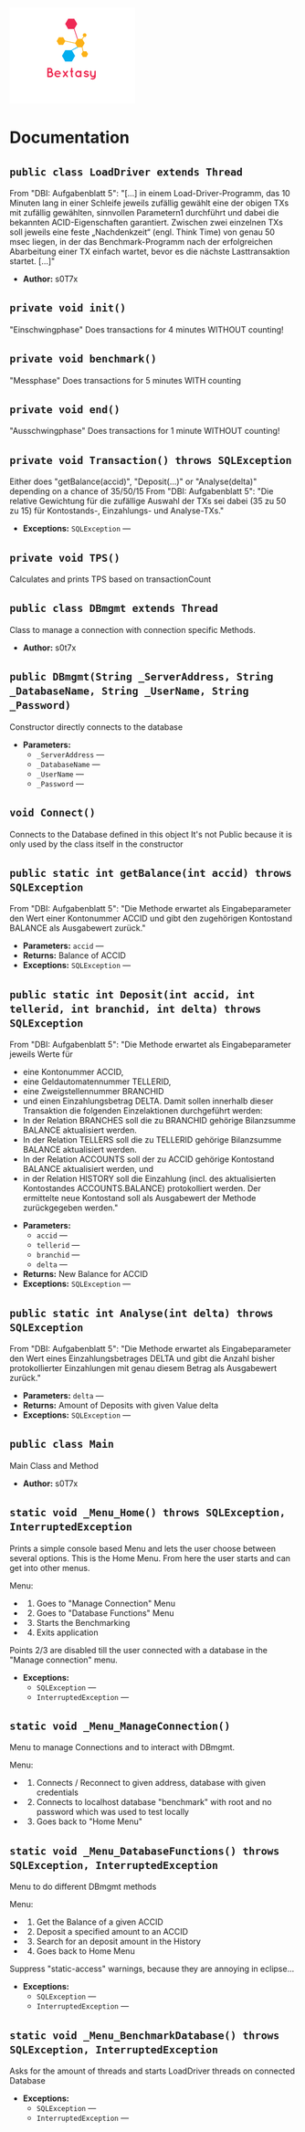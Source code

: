 ![alt text](https://github.com/s0t7x/WHS.DBI.Bextasy/raw/master/imageedit_1_2350814130.png "Logo")


# Documentation

## `public class LoadDriver extends Thread`

From "DBI: Aufgabenblatt 5": "[...] in einem Load-Driver-Programm, das 10 Minuten lang in einer Schleife jeweils zufällig gewählt eine der obigen TXs mit zufällig gewählten, sinnvollen Parametern1 durchführt und dabei die bekannten ACID-Eigenschaften garantiert. Zwischen zwei einzelnen TXs soll jeweils eine feste „Nachdenkzeit“ (engl. Think Time) von genau 50 msec liegen, in der das Benchmark-Programm nach der erfolgreichen Abarbeitung einer TX einfach wartet, bevor es die nächste Lasttransaktion startet. [...]"

 * **Author:** s0T7x

     <p>

## `private void init()`

"Einschwingphase" Does transactions for 4 minutes WITHOUT counting!

## `private void benchmark()`

"Messphase" Does transactions for 5 minutes WITH counting

## `private void end()`

"Ausschwingphase" Does transactions for 1 minute WITHOUT counting!

## `private void Transaction() throws SQLException`

Either does "getBalance(accid)", "Deposit(...)" or "Analyse(delta)" depending on a chance of 35/50/15 From "DBI: Aufgabenblatt 5": "Die relative Gewichtung für die zufällige Auswahl der TXs sei dabei (35 zu 50 zu 15) für Kontostands-, Einzahlungs- und Analyse-TXs."

 * **Exceptions:** `SQLException` — 

## `private void TPS()`

Calculates and prints TPS based on transactionCount

## `public class DBmgmt extends Thread`

Class to manage a connection with connection specific Methods.

 * **Author:** s0t7x

## `public DBmgmt(String _ServerAddress, String _DatabaseName, String _UserName, String _Password)`

Constructor directly connects to the database

 * **Parameters:**
   * `_ServerAddress` — 
   * `_DatabaseName` — 
   * `_UserName` — 
   * `_Password` — 

## `void Connect()`

Connects to the Database defined in this object It's not Public because it is only used by the class itself in the constructor

## `public static int getBalance(int accid) throws SQLException`

From "DBI: Aufgabenblatt 5": "Die Methode erwartet als Eingabeparameter den Wert einer Kontonummer ACCID und gibt den zugehörigen Kontostand BALANCE als Ausgabewert zurück."

 * **Parameters:** `accid` — 
 * **Returns:** Balance of ACCID
 * **Exceptions:** `SQLException` — 

## `public static int Deposit(int accid, int tellerid, int branchid, int delta) throws SQLException`

From "DBI: Aufgabenblatt 5": "Die Methode erwartet als Eingabeparameter jeweils Werte für
- eine Kontonummer ACCID,
- eine Geldautomatennummer TELLERID,
- eine Zweigstellennummer BRANCHID
- und einen Einzahlungsbetrag DELTA.
Damit sollen innerhalb dieser Transaktion die folgenden Einzelaktionen durchgeführt werden:
- In der Relation BRANCHES soll die zu BRANCHID gehörige Bilanzsumme BALANCE aktualisiert werden.
- In der Relation TELLERS soll die zu TELLERID gehörige Bilanzsumme BALANCE aktualisiert werden.
- In der Relation ACCOUNTS soll der zu ACCID gehörige Kontostand BALANCE aktualisiert werden, und
- in der Relation HISTORY soll die Einzahlung (incl. des aktualisierten Kontostandes ACCOUNTS.BALANCE) protokolliert werden.
Der ermittelte neue Kontostand soll als Ausgabewert der Methode zurückgegeben werden."

 * **Parameters:**
   * `accid` — 
   * `tellerid` — 
   * `branchid` — 
   * `delta` — 
 * **Returns:** New Balance for ACCID
 * **Exceptions:** `SQLException` — 

## `public static int Analyse(int delta) throws SQLException`

From "DBI: Aufgabenblatt 5": "Die Methode erwartet als Eingabeparameter den Wert eines Einzahlungsbetrages DELTA und gibt die Anzahl bisher protokollierter Einzahlungen mit genau diesem Betrag als Ausgabewert zurück."

 * **Parameters:** `delta` — 
 * **Returns:** Amount of Deposits with given Value delta
 * **Exceptions:** `SQLException` — 

## `public class Main`

Main Class and Method

 * **Author:** s0T7x

     <p>

## `static void _Menu_Home() throws SQLException, InterruptedException`

Prints a simple console based Menu and lets the user choose between several options. This is the Home Menu. From here the user starts and can get into other menus.

Menu:
- 1. Goes to "Manage Connection" Menu
- 2. Goes to "Database Functions" Menu
- 3. Starts the Benchmarking
- 4. Exits application

Points 2/3 are disabled till the user connected with a database in the "Manage connection" menu.

 * **Exceptions:**
   * `SQLException` — 
   * `InterruptedException` — 

## `static void _Menu_ManageConnection()`

Menu to manage Connections and to interact with DBmgmt.

Menu:
- 1. Connects / Reconnect to given address, database with given credentials
- 2. Connects to localhost database "benchmark" with root and no password which was used to test locally
- 3. Goes back to "Home Menu"

## `static void _Menu_DatabaseFunctions() throws SQLException, InterruptedException`

Menu to do different DBmgmt methods

Menu:
- 1. Get the Balance of a given ACCID
- 2. Deposit a specified amount to an ACCID
- 3. Search for an deposit amount in the History
- 4. Goes back to Home Menu

Suppress "static-access" warnings, because they are annoying in eclipse...

 * **Exceptions:**
   * `SQLException` — 
   * `InterruptedException` — 

## `static void _Menu_BenchmarkDatabase() throws SQLException, InterruptedException`

Asks for the amount of threads and starts LoadDriver threads on connected Database

 * **Exceptions:**
   * `SQLException` — 
   * `InterruptedException` — 
